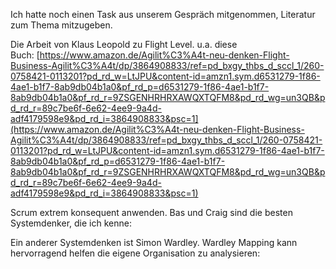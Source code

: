 Ich hatte noch einen Task aus unserem Gespräch mitgenommen, Literatur zum Thema mitzugeben.

  

Die Arbeit von Klaus Leopold zu Flight Level. u.a. diese Buch: [https://www.amazon.de/Agilit%C3%A4t-neu-denken-Flight-Business-Agilit%C3%A4t/dp/3864908833/ref=pd_bxgy_thbs_d_sccl_1/260-0758421-0113201?pd_rd_w=LtJPU&content-id=amzn1.sym.d6531279-1f86-4ae1-b1f7-8ab9db04b1a0&pf_rd_p=d6531279-1f86-4ae1-b1f7-8ab9db04b1a0&pf_rd_r=9ZSGENHRHRXAWQXTQFM8&pd_rd_wg=un3QB&pd_rd_r=89c7be6f-6e62-4ee9-9a4d-adf4179598e9&pd_rd_i=3864908833&psc=1](https://www.amazon.de/Agilit%C3%A4t-neu-denken-Flight-Business-Agilit%C3%A4t/dp/3864908833/ref=pd_bxgy_thbs_d_sccl_1/260-0758421-0113201?pd_rd_w=LtJPU&content-id=amzn1.sym.d6531279-1f86-4ae1-b1f7-8ab9db04b1a0&pf_rd_p=d6531279-1f86-4ae1-b1f7-8ab9db04b1a0&pf_rd_r=9ZSGENHRHRXAWQXTQFM8&pd_rd_wg=un3QB&pd_rd_r=89c7be6f-6e62-4ee9-9a4d-adf4179598e9&pd_rd_i=3864908833&psc=1)

  

Scrum extrem konsequent anwenden. Bas und Craig sind die besten Systemdenker, die ich kenne:

  

Ein anderer Systemdenken ist Simon Wardley. Wardley Mapping kann hervorragend helfen die eigene Organisation zu analysieren: